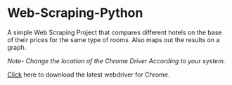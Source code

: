 # Web-Scraping-Python
A simple Web Scraping Project that compares different hotels on the base of their prices for the same type of rooms. 
Also maps out the results on a graph.

*Note- Change the location of the Chrome Driver According to your system.*

[Click](https://sites.google.com/a/chromium.org/chromedriver/home) here to download the latest webdriver for Chrome.

